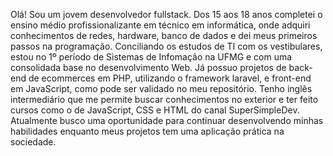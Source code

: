Olá!
Sou um jovem desenvolvedor fullstack. Dos 15 aos 18 anos completei o ensino médio profissionalizante em técnico em informática, onde adquiri conhecimentos de redes, hardware, banco de dados e dei meus primeiros passos na programação. Conciliando os estudos de TI com os vestibulares, estou no 1º período de Sistemas de Infomação na UFMG e com uma consolidada base no desenvolvimento Web. 
Já possuo projetos de back-end de ecommerces em PHP, utilizando o framework laravel, e front-end em JavaScript, como pode ser validado no meu repositório. Tenho inglês intermediário que me permite buscar conhecimentos no exterior e ter feito cursos como o de JavaScript, CSS e HTML do canal SuperSimpleDev. Atualmente busco uma oportunidade para continuar desenvolvendo minhas habilidades enquanto meus projetos tem uma aplicação prática na sociedade.
